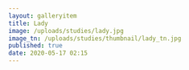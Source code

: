 ```yaml
---
layout: galleryitem
title: Lady
image: /uploads/studies/lady.jpg
image_tn: /uploads/studies/thumbnail/lady_tn.jpg
published: true
date: 2020-05-17 02:15
---
```

